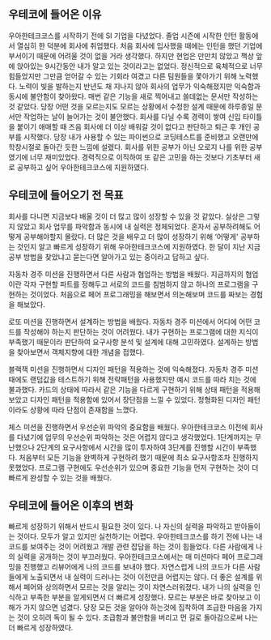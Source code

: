 ## 우테코에 들어온 이유

우아한테크코스를 시작하기 전에 SI 기업을 다녔었다. 졸업 시즌에 시작한 인턴 활동에서 열심히 한 덕분에 회사에 취업했다. 처음 회사에 입사했을 때에는 인턴을 했던 기업에 부서이기 때문에 어려울 것이 없을 거라 생각했다. 하지만 현업은 만만치 않았고 책상 앞에 앉아있는 9시간동안 내가 알고 있는 것이라고는 없었다. 정신적으로 육체적으로 너무 힘들었지만 그만큼 얻어갈 수 있는 기회라 여겼고 다른 팀원들을 쫓아가기 위해 노력했다. 노력이 빛을 발하는지 반년도 채 지나지 않아 회사의 업무가 익숙해졌지만 익숙함과 동시에 불안함이 찾아왔다. 매번 같은 기능을 새로 찍어내고 쓸데없는 문서만 작성하는 것 같았다. 당장 어떤 것을 모르는지도 모르는 상황에서 수정한 설계 때문에 하루종일 문서만 작업하는 날이 늘어가는 것이 불안했다. 회사를 다닐 수록 경력이 쌓여 신입 타이틀을 붙이기 애매할 때 즈음 회사에 더 이상 배워갈 것이 없다고 판단하고 퇴근 후 개인 공부를 시작했다. 당장 내가 사용할 수 있는 파이썬으로 코딩테스트를 준비했고 오랜만에 학창시절로 돌아간 듯한 느낌에 설렜다. 회사를 위한 공부가 아닌 오로지 나를 위한 공부였기에 너무 재미있었다. 경력직으로 이직하여 또 같은 고민을 하는 것보다 기초부터 새로 공부하고 싶어 우아한테크코스에 지원하였다.

## 우테코에 들어오기 전 목표

회사를 다니면 지금보다 배울 것이 더 많고 많이 성장할 수 있을 것 같았다. 실상은 그렇지 않았고 회사 업무를 파악함과 동시에 내 실력은 정체되었다. 혼자서 공부하려해도 어떻게 공부해야할지 몰랐다. 더 많은 것을 배우고 더 많이 성장하기 위해 ‘어떻게' 공부하는 것인지 알고 빠르게 성장하기 위해 우아한테크코스에 지원하였다. 한 달이 지난 지금 공부 방법을 찾았냐고 묻는다면 알아가고 있는 중이라고 답하고 싶다. 

자동차 경주 미션을 진행하면서 다른 사람과 협업하는 방법을 배웠다. 지금까지의 협업이란 각자 구현할 파트를 정해두고 서로의 코드를 침범하지 않고 하나의 프로그램을 구현하는 것이었다. 처음으로 페어 프로그래밍을 해보면서 의논해보며 코드를 짜보는 경험을 해보았다. 

로또 미션을 진행하면서 설계하는 방법을 배웠다. 자동차 경주 미션에서 어디에 어떤 코드를 작성해야 하는지 판단하는 것이 어려웠다. 내가 구현하는 프로그램에 대한 지식이 부족했기 때문이라 판단하여 요구사항 분석 및 설계에 대해 고민하였다. 설계하는 방법을 찾아보면서 객체지향에 대한 개념을 접했다.

블랙잭 미션을 진행하면서 디자인 패턴을 적용하는 것에 익숙해졌다. 자동차 경주 미션때에도 랜덤값을 테스트하기 위해 전략패턴을 사용했지만 예시 코드를 따라 치는 것에 불과했다. 카드의 상태에 따라서 같은 기능을 다르게 구현하기 위해 상태 패턴을 적용해보았고 디자인 패턴을 적용함에 있어서 장단점을 느낄 수 있었다. 정형화된 디자인 패턴이라도 상황에 따라 단점이 존재함을 느꼈다.

체스 미션을 진행하면서 우선순위 파악의 중요함을 배웠다. 우아한테크코스 이전에 회사를 다녔기에 업무의 우선순위 파악하는 것은 어렵지 않다고 생각했었다. 1단계까지는 무난했으나 2단계의 요구사항에서 시간을 많이 투자하여 3단계를 진행할 시간이 부족했다. 처음부터 모든 기능을 완벽하게 구현하려 했기 때문에 최소 요구사항조차 진행하지 못했었다. 프로그램 구현에도 우선순위가 있으며 중요한 기능을 먼저 구현하는 것이 더 빠르게 완성할 수 있는 것을 배웠다.

## 우테코에 들어온 이후의 변화

빠르게 성장하기 위해서 반드시 필요한 것이 있다. 나 자신의 실력을 파악하고 받아들이는 것이다. 모두가 알고 있지만 실천하기는 어렵다. 우아한테크코스를 하기 전에 나는 내 코드를 보여주는 것이 어려웠고 개발 관련 잡담을 하는 것이 힘들었다. 다른 사람에게 나의 실력을 공개하는 것이 부끄러웠다. 우아한테크코스에서는 매 미션마다 페어 프로그래밍을 진행했고 리뷰어에게 나의 코드를 보내야 했다. 자연스럽게 나의 코드가 다른 사람들에게 노출되면서 내 실력이 드러나는 것이 이전만큼 어렵지는 않다. 더 좋은 설계를 위해서 페어와 상의하면서 모르는 것을 알리는 것이 자연스러워졌다. 내가 나의 실력을 인식하고 부족한 부분을 알게되면서 더 빠르게 성장했다. 모르는 부분은 바로 찾아보고 이해가 가지 않으면 넘겼다. 당장 모든 것을 알아야 하는것에 집착하여 조급한 마음을 가지는 것이 오히려 독이 될 수 있다. 조급함과 불안함을 버리고 먼 길로 돌아감으로써 나는 더 빠르게 성장하였다.
